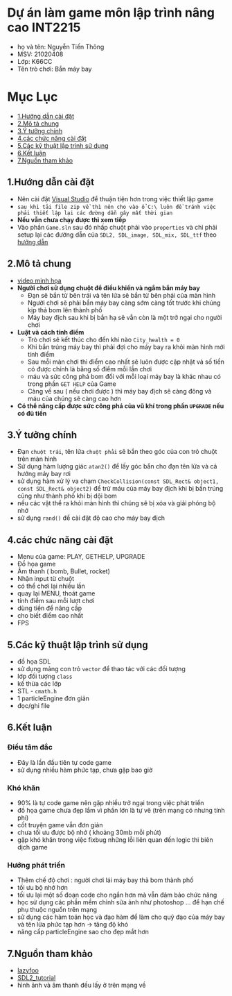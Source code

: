 # Dự án làm game môn lập trình nâng cao INT2215 
- họ và tên: Nguyễn Tiến Thông
- MSV: 21020408
- Lớp: K66CC
- Tên trò chơi: Bắn máy bay

# **Mục Lục**
- [1.Hướng dẫn cài đặt](#HuongDanCaiDat)
- [2.Mô tả chung](#MoTaChung)
- [3.Ý tưởng chính](#Ytuongchinh)
- [4.các chức năng cài đặt](#CacChucNangCaiDat)
- [5.Các kỹ thuật lập trình sử dụng](#CacKyThuatLapTrinhSuDung)
- [6.Kết luận](#KetLuan) 
- [7.Nguồn tham khảo](#ThamKhao)
  

<a name="HuongDanCaiDat"></a>
## 1.Hướng dẫn cài đặt 
- Nên cài đặt [Visual Studio](https://visualstudio.microsoft.com/) để thuận tiện hơn trong việc thiết lập game
- `sau khi tải file zip về thì nên cho vào ổ C:\ luôn đề tránh việc phải thiết lập lại các đường dẫn gây mất thời gian`
- **Nếu vẫn chưa chạy được thì xem tiếp**
- Vào phần `Game.sln` sau đó nhấp chuột phải vào `properties` và chỉ phải setup lại các đường dẫn của `SDL2, SDL_image, SDL_mix, SDL_ttf` theo [hướng dẫn](https://www.youtube.com/watch?v=QQzAHcojEKg&list=PLhfAbcv9cehhkG7ZQK0nfIGJC_C-wSLrx)


<a name="MoTaChung"></a>
## 2.Mô tả chung
- [video minh họa](https://youtu.be/HmcJa93vi6Q)
- **Người chơi sử dụng chuột để điều khiển và ngắm bắn máy bay**
  - Đạn sẽ bắn từ bên trái và tên lửa sẽ bắn từ bên phải của màn hình
  - Người chơi sẽ phải bắn máy bay càng sớm càng tốt trước khi chúng kịp thả bom lên thành phố
  - Máy bay địch sau khi bị bắn hạ sẽ vẫn còn là một trở ngại cho người chơi
- **Luật và cách tính điểm**
  - Trò chơi sẽ kết thúc cho đến khi nào `City_health = 0`
  - Khi bắn trúng máy bay thì phải đợi cho máy bay ra khỏi màn hình mới tính điểm 
  - Sau mỗi màn chơi thì điểm cao nhất sẽ luôn được cập nhật và số tiền có được chính là bằng số điểm mỗi lần chơi 
  - máu và sức công phá bom đối với mỗi loại máy bay là khác nhau có trong phần `GET HELP` của Game
  - Càng về sau ( nếu chơi được ) thì máy bay địch sẽ càng đông và máu của chúng sẽ càng cao hơn
- **Có thể nâng cấp được sức công phá của vũ khí trong phần `UPGRADE` nếu có đủ tiền**

<a name="Ytuongchinh"></a>
## 3.Ý tưởng chính
- Đạn `chuột trái`, tên lửa `chuột phải` sẽ bắn theo góc của con trỏ chuột trên màn hình
- Sử dụng hàm lượng giác `atan2()` để lấy góc bắn cho đạn tên lửa và cả hướng máy bay rơi
- sử dụng hàm xử lý va chạm `CheckCollision(const SDL_Rect& object1, const SDL_Rect& object2)` để trừ máu của máy bay địch khi bị bắn trúng cũng như thành phố khi bị dội bom
- nếu các vật thể ra khỏi màn hình thì chúng sẽ bị xóa và giải phóng bộ nhớ
- sử dụng `rand()` để cài đặt độ cao cho máy bay địch

<a name="CacChucNangCaiDat"></a>
## 4.các chức năng cài đặt

- Menu của game: PLAY, GETHELP, UPGRADE 
- Đồ họa game
- Âm thanh ( bomb, Bullet, rocket)
- Nhận input từ chuột 
- có thể chơi lại nhiều lần
- quay lại MENU, thoát game
- tính điểm sau mỗi lượt chơi
- dùng tiền để nâng cấp
- cho biết điểm cao nhất
- FPS


<a name="CacKyThuatLapTrinhSuDung"></a>
## 5.Các kỹ thuật lập trình sử dụng
- đồ họa SDL
- sử dụng mảng con trỏ `vector` để thao tác với các đối tượng
- lớp đối tượng `class`
- kế thừa các lớp
- STL - `cmath.h`
- 1 particleEngine đơn giản
- đọc/ghi file

<a name="KetLuan"></a>
## 6.Kết luận

### Điều tâm đắc
- Đây là lần đầu tiên tự code game
- sử dụng nhiều hàm phức tạp, chưa gặp bao giờ


### Khó khăn 
- 90% là tự code game nên gặp nhiều trở ngại trong việc phát triển 
- đồ họa game chưa đẹp lắm vì phần lớn là tự vẽ (trên mạng có nhưng tính phí)
- cốt truyện game vẫn đơn giản
- chưa tối ưu được bộ nhớ ( khoảng 30mb mỗi phút)
- gặp khó khăn trong việc fixbug những lỗi liên quan đến logic thi biên dịch game

### Hướng phát triển
- Thêm chế độ chơi : người chơi lái máy bay thả bom thành phố
- tối ưu bộ nhớ hơn
- tối ưu lại một số đoạn code cho ngắn hơn mà vẫn đảm bảo chức năng
- học sử dụng các phần mềm chỉnh sửa ảnh như photoshop ... để hạn chế phụ thuộc nguồn trên mạng
- sử dụng các hàm toán học và đạo hàm để làm cho quỹ đạo của máy bay và tên lửa phức tạp hơn -> tăng độ khó
- nâng cấp particleEngine sao cho đẹp mắt hơn 

<a name="ThamKhao"></a>
## 7.Nguồn tham khảo
- [lazyfoo](https://lazyfoo.net/tutorials/SDL/index.php)
- [SDL2_tutorial](https://www.youtube.com/watch?v=QQzAHcojEKg&list=PLhfAbcv9cehhkG7ZQK0nfIGJC_C-wSLrx)
- hình ảnh và âm thanh đều lấy ở trên mạng về 
